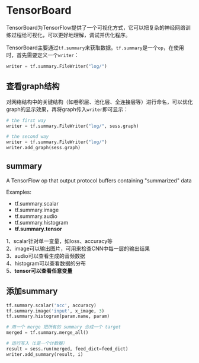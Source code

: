# TensorBoard
TensorBoard为TensorFlow提供了一个可视化方式，它可以把复杂的神经网络训练过程给可视化，可以更好地理解，调试并优化程序。

TensorBoard主要通过`tf.summary`来获取数据。`tf.summary`是一个`op`，在使用时，首先需要定义一个`writer`：

```python
writer = tf.summary.FileWriter("log/")
```


## 查看graph结构
对网络结构中的关键结构（如卷积层、池化层、全连接层等）进行命名，可以优化graph的显示效果，再将graph传入`writer`即可显示：

```python
# the first way
writer = tf.summary.FileWriter("log/", sess.graph)

# the second way
writer = tf.summary.FileWriter("log/")
writer.add_graph(sess.graph)
```

## summary
A TensorFlow op that output protocol buffers containing "summarized" data

Examples:

* tf.summary.scalar
* tf.summary.image
* tf.summary.audio
* tf.summary.histogram
* **tf.summary.tensor**

1、scalar针对单一变量，如loss、accuracy等<br>
2、image可以输出图片，可用来检查CNN中每一层的输出结果<br>
3、audio可以查看生成的音频数据<br>
4、histogram可以查看数据的分布<br>
5、**tensor可以查看任意变量**<br>

## 添加summary
```python
tf.summary.scalar('acc', accuracy)
tf.summary.image('input', x_image, 3)
tf.summary.histogram(param.name, param)

# 用一个 merge 把所有的 summary 合成一个 target
merged = tf.summary.merge_all()

# 运行写入（i是一个计数器）
result = sess.run(merged, feed_dict=feed_dict)
writer.add_summary(result, i)
```